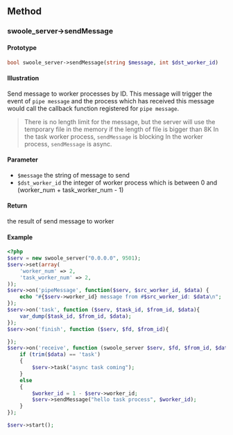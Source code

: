 ## Method

### swoole_server->sendMessage

#### Prototype

```php
bool swoole_server->sendMessage(string $message, int $dst_worker_id)
```

#### Illustration

Send message to worker processes by ID. This message will trigger the event of `pipe message` and the process which has received this message would call the callback function registered for `pipe message`.

> There is no length limit for the message, but the server will use the temporary file in the memory if the length of file is bigger than 8K
> In the task worker process, `sendMessage` is blocking
> In the worker process, `sendMessage` is async.

#### Parameter

* `$message`	the string of message to send
* `$dst_worker_id` the integer of worker process which is between 0 and (worker_num + task_worker_num - 1)

#### Return

the result of send message to worker

#### Example

``` php
<?php
$serv = new swoole_server("0.0.0.0", 9501);
$serv->set(array(
    'worker_num' => 2,
    'task_worker_num' => 2,
));
$serv->on('pipeMessage', function($serv, $src_worker_id, $data) {
    echo "#{$serv->worker_id} message from #$src_worker_id: $data\n";
});
$serv->on('task', function ($serv, $task_id, $from_id, $data){
    var_dump($task_id, $from_id, $data);
});
$serv->on('finish', function ($serv, $fd, $from_id){

});
$serv->on('receive', function (swoole_server $serv, $fd, $from_id, $data) {
    if (trim($data) == 'task')
    {
        $serv->task("async task coming");
    }
    else
    {
        $worker_id = 1 - $serv->worker_id;
        $serv->sendMessage("hello task process", $worker_id);
    }
});

$serv->start();
```
